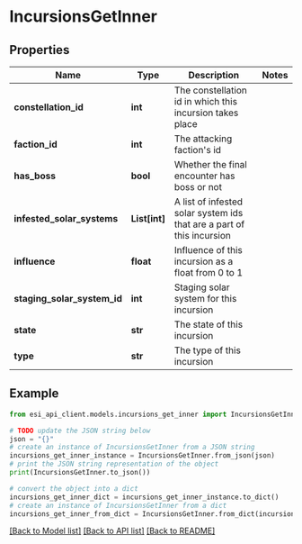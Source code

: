 # IncursionsGetInner


## Properties

Name | Type | Description | Notes
------------ | ------------- | ------------- | -------------
**constellation_id** | **int** | The constellation id in which this incursion takes place | 
**faction_id** | **int** | The attacking faction&#39;s id | 
**has_boss** | **bool** | Whether the final encounter has boss or not | 
**infested_solar_systems** | **List[int]** | A list of infested solar system ids that are a part of this incursion | 
**influence** | **float** | Influence of this incursion as a float from 0 to 1 | 
**staging_solar_system_id** | **int** | Staging solar system for this incursion | 
**state** | **str** | The state of this incursion | 
**type** | **str** | The type of this incursion | 

## Example

```python
from esi_api_client.models.incursions_get_inner import IncursionsGetInner

# TODO update the JSON string below
json = "{}"
# create an instance of IncursionsGetInner from a JSON string
incursions_get_inner_instance = IncursionsGetInner.from_json(json)
# print the JSON string representation of the object
print(IncursionsGetInner.to_json())

# convert the object into a dict
incursions_get_inner_dict = incursions_get_inner_instance.to_dict()
# create an instance of IncursionsGetInner from a dict
incursions_get_inner_from_dict = IncursionsGetInner.from_dict(incursions_get_inner_dict)
```
[[Back to Model list]](../README.md#documentation-for-models) [[Back to API list]](../README.md#documentation-for-api-endpoints) [[Back to README]](../README.md)



